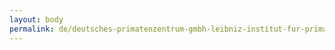 ```yaml
---
layout: body
permalink: de/deutsches-primatenzentrum-gmbh-leibniz-institut-fur-primatenforschung/
---
```



